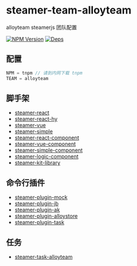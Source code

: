 # steamer-team-alloyteam

alloyteam steamerjs 团队配置

[![NPM Version](https://img.shields.io/npm/v/steamer-team-alloyteam.svg?style=flat)](https://www.npmjs.com/package/steamer-team-alloyteam)
[![Deps](https://david-dm.org/steamerjs/steamer-team-alloyteam.svg)](https://david-dm.org/steamerjs/steamer-team-alloyteam)

## 配置

```javascript
NPM = tnpm // 请到内网下载 tnpm
TEAM = alloyteam
```

## 脚手架
* [steamer-react](https://github.com/steamerjs/steamer-react)
* [steamer-react-hy](http://git.code.oa.com/steamer/steamer-react-hy)
* [steamer-vue](https://github.com/steamerjs/steamer-vue)
* [steamer-simple](https://github.com/steamerjs/steamer-simple)
* [steamer-react-component](https://github.com/steamerjs/steamer-react-component)
* [steamer-vue-component](https://github.com/steamerjs/steamer-vue-component)
* [steamer-simple-component](https://github.com/steamerjs/steamer-simple-component)
* [steamer-logic-component](https://github.com/steamerjs/steamer-logic-component)
* [steamer-kit-library](https://github.com/steamerjs/steamer-kit-library)

## 命令行插件
* [steamer-plugin-mock](https://github.com/steamerjs/steamer-plugin-mock)
* [steamer-plugin-jb](https://github.com/steamerjs/steamer-plugin-jb)
* [steamer-plugin-ak](https://github.com/steamerjs/steamer-plugin-ak)
* [steamer-plugin-alloystore](https://github.com/steamerjs/steamer-plugin-alloystore)
* [steamer-plugin-task](https://github.com/steamerjs/steamer-plugin-task)

## 任务
* [steamer-task-alloyteam](https://github.com/steamerjs/steamer-plugin-task)
